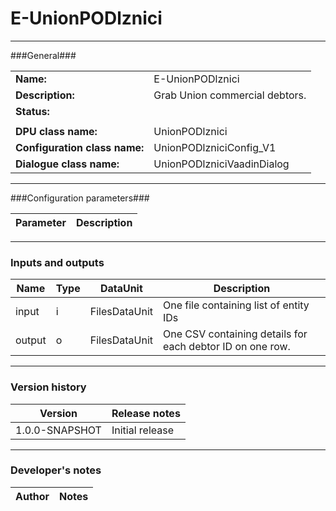 # E-UnionPODlznici #
----------

###General###

|                              |                                                               |
|------------------------------|---------------------------------------------------------------|
|**Name:**                     |E-UnionPODlznici                                              |
|**Description:**              |Grab Union commercial debtors. |
|**Status:**                   |       |
|                              |                                                               |
|**DPU class name:**           |UnionPODlznici     | 
|**Configuration class name:** |UnionPODlzniciConfig_V1                           |
|**Dialogue class name:**      |UnionPODlzniciVaadinDialog | 

***

###Configuration parameters###


|Parameter                        |Description                             |                                                        
|---------------------------------|----------------------------------------|

***

### Inputs and outputs ###

|Name                |Type       |DataUnit                         |Description                        |
|--------------------|-----------|---------------------------------|-----------------------------------|
|input |i |FilesDataUnit  |One file containing list of entity IDs |
|output|o |FilesDataUnit |One CSV containing details for each debtor ID on one row. | 

***

### Version history ###

|Version            |Release notes                                   |
|-------------------|------------------------------------------------|
|1.0.0-SNAPSHOT              | Initial release |

***

### Developer's notes ###

|Author            |Notes                 |
|------------------|----------------------|

